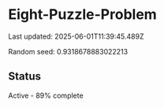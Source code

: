 # Eight-Puzzle-Problem

Last updated: 2025-06-01T11:39:45.489Z

Random seed: 0.9318678883022213

## Status

Active - 89% complete